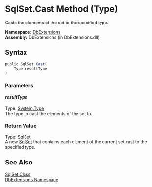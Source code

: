 SqlSet.Cast Method (Type)
=========================
Casts the elements of the set to the specified type.

**Namespace:** [DbExtensions][1]  
**Assembly:** DbExtensions (in DbExtensions.dll)

Syntax
------

```csharp
public SqlSet Cast(
	Type resultType
)
```

### Parameters

#### *resultType*
Type: [System.Type][2]  
The type to cast the elements of the set to.

### Return Value
Type: [SqlSet][3]  
A new [SqlSet][3] that contains each element of the current set cast to the specified type.

See Also
--------
[SqlSet Class][3]  
[DbExtensions Namespace][1]  

[1]: ../README.md
[2]: http://msdn.microsoft.com/en-us/library/42892f65
[3]: README.md